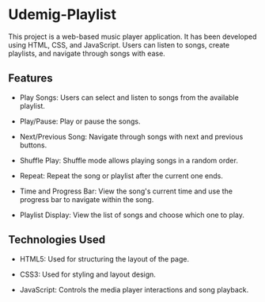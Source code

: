 <h1>Udemig-Playlist</h1>

This project is a web-based music player application. It has been developed using HTML, CSS, and JavaScript. Users can listen to songs, create playlists, and navigate through songs with ease.

<h2>Features</h2>

- Play Songs: Users can select and listen to songs from the available playlist.

- Play/Pause: Play or pause the songs.

- Next/Previous Song: Navigate through songs with next and previous buttons.

- Shuffle Play: Shuffle mode allows playing songs in a random order.

- Repeat: Repeat the song or playlist after the current one ends.

- Time and Progress Bar: View the song's current time and use the progress bar to navigate within the song.

- Playlist Display: View the list of songs and choose which one to play.

<h2>Technologies Used</h2>

- HTML5: Used for structuring the layout of the page.

- CSS3: Used for styling and layout design.

- JavaScript: Controls the media player interactions and song playback.
